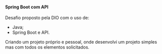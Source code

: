 #### Spring Boot com API
Desafio proposto pela DIO com o uso de:
- Java;
- Spring Boot e API.
  
Criando um projeto próprio e pessoal, onde desenvolvi um projeto simples mas com todos os elementos solicitados.
